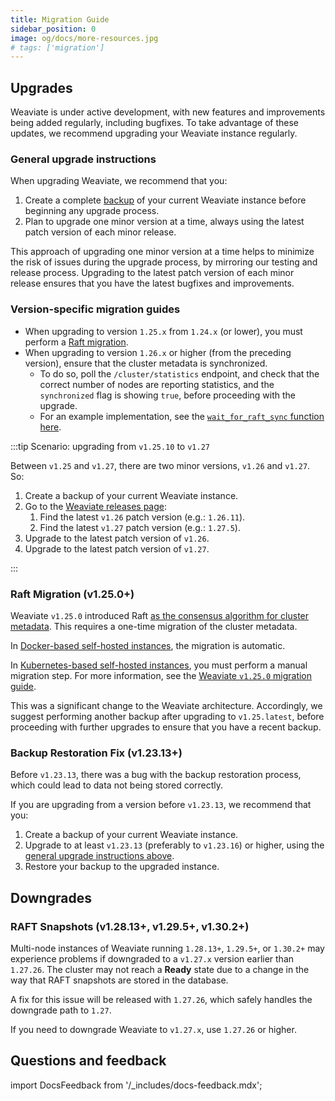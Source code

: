 ```yaml
---
title: Migration Guide
sidebar_position: 0
image: og/docs/more-resources.jpg
# tags: ['migration']
---
```


## Upgrades

Weaviate is under active development, with new features and improvements being added regularly, including bugfixes. To take advantage of these updates, we recommend upgrading your Weaviate instance regularly.

### General upgrade instructions

When upgrading Weaviate, we recommend that you:

1. Create a complete [backup](docs/deploy/config-guides/backups.md) of your current Weaviate instance before beginning any upgrade process.
1. Plan to upgrade one minor version at a time, always using the latest patch version of each minor release.

This approach of upgrading one minor version at a time helps to minimize the risk of issues during the upgrade process, by mirroring our testing and release process. Upgrading to the latest patch version of each minor release ensures that you have the latest bugfixes and improvements.

### Version-specific migration guides

- When upgrading to version `1.25.x` from `1.24.x` (or lower), you must perform a [Raft migration](#raft-migration-v1250).
- When upgrading to version `1.26.x` or higher (from the preceding version), ensure that the cluster metadata is synchronized.
    - To do so, poll the `/cluster/statistics` endpoint, and check that the correct number of nodes are reporting statistics, and the `synchronized` flag is showing `true`, before proceeding with the upgrade.
    - For an example implementation, see the [`wait_for_raft_sync` function here](https://github.com/weaviate/weaviate-local-k8s/blob/main/utilities/helpers.sh).

:::tip Scenario: upgrading from `v1.25.10` to `v1.27`

Between `v1.25` and `v1.27`, there are two minor versions, `v1.26` and `v1.27`. So:
<br/>

1. Create a backup of your current Weaviate instance.
1. Go to the [Weaviate releases page](https://github.com/weaviate/weaviate/tags):
    1. Find the latest `v1.26` patch version (e.g.: `1.26.11`).
    1. Find the latest `v1.27` patch version (e.g.: `1.27.5`).
1. Upgrade to the latest patch version of `v1.26`.
1. Upgrade to the latest patch version of `v1.27`.

:::

### Raft Migration (v1.25.0+)

Weaviate `v1.25.0` introduced Raft [as the consensus algorithm for cluster metadata](/docs/weaviate/concepts/replication-architecture/cluster-architecture#metadata-replication-raft). This requires a one-time migration of the cluster metadata.

In [Docker-based self-hosted instances](docs/deploy/installation-guides/docker-installation.md), the migration is automatic.

In [Kubernetes-based self-hosted instances](docs/deploy/installation-guides/k8s-installation.md), you must perform a manual migration step. For more information, see the [Weaviate `v1.25.0` migration guide](./weaviate-1-25.md).

This was a significant change to the Weaviate architecture. Accordingly, we suggest performing another backup after upgrading to `v1.25.latest`, before proceeding with further upgrades to ensure that you have a recent backup.

### Backup Restoration Fix (v1.23.13+)

Before `v1.23.13`, there was a bug with the backup restoration process, which could lead to data not being stored correctly.

If you are upgrading from a version before `v1.23.13`, we recommend that you:

1. Create a backup of your current Weaviate instance.
2. Upgrade to at least `v1.23.13` (preferably to `v1.23.16`) or higher, using the [general upgrade instructions above](#general-upgrade-instructions).
3. Restore your backup to the upgraded instance.

## Downgrades

### RAFT Snapshots (v1.28.13+, v1.29.5+, v1.30.2+)

Multi-node instances of Weaviate running `1.28.13+`, `1.29.5+`, or `1.30.2+` may experience problems if downgraded to a `v1.27.x` version earlier than `1.27.26`. The cluster may not reach a **Ready** state due to a change in the way that RAFT snapshots are stored in the database.

A fix for this issue will be released with `1.27.26`, which safely handles the downgrade path to `1.27`.

If you need to downgrade Weaviate to `v1.27.x`, use `1.27.26` or higher.

## Questions and feedback

import DocsFeedback from '/_includes/docs-feedback.mdx';

<DocsFeedback/>
